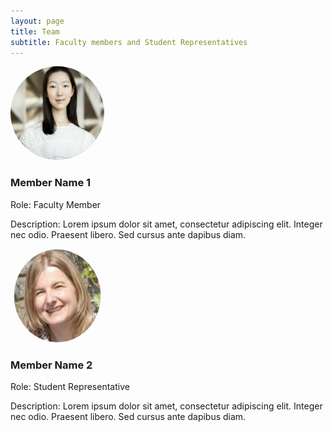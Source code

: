 ```yaml
---
layout: page
title: Team
subtitle: Faculty members and Student Representatives
---
```


<div class="team-member">
  <img src="/assets/img/s.png" alt="Member 1" style="width:150px;height:150px;border-radius:50%;"/>
  <h3>Member Name 1</h3>
  <p>Role: Faculty Member</p>
  <p>Description: Lorem ipsum dolor sit amet, consectetur adipiscing elit. Integer nec odio. Praesent libero. Sed cursus ante dapibus diam.</p>
</div>

<div class="team-member">
  <img src="/assets/img/m.png" alt="Member 1" style="width:150px;height:150px;border-radius:50%;"/>
  <h3>Member Name 2</h3>
  <p>Role: Student Representative</p>
  <p>Description: Lorem ipsum dolor sit amet, consectetur adipiscing elit. Integer nec odio. Praesent libero. Sed cursus ante dapibus diam.</p>
</div>
